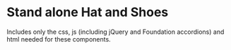 # Stand alone Hat and Shoes

Includes only the css, js (including jQuery and Foundation accordions) and html needed for these components.
